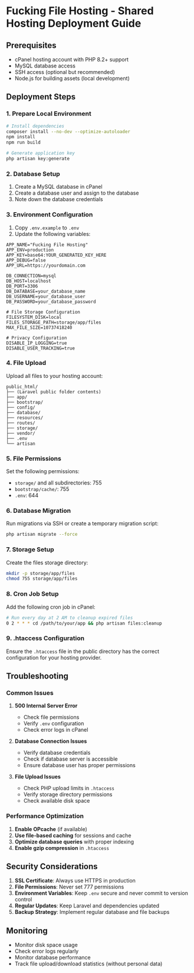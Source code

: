 # Fucking File Hosting - Shared Hosting Deployment Guide

## Prerequisites

- cPanel hosting account with PHP 8.2+ support
- MySQL database access
- SSH access (optional but recommended)
- Node.js for building assets (local development)

## Deployment Steps

### 1. Prepare Local Environment

```bash
# Install dependencies
composer install --no-dev --optimize-autoloader
npm install
npm run build

# Generate application key
php artisan key:generate
```

### 2. Database Setup

1. Create a MySQL database in cPanel
2. Create a database user and assign to the database
3. Note down the database credentials

### 3. Environment Configuration

1. Copy `.env.example` to `.env`
2. Update the following variables:

```env
APP_NAME="Fucking File Hosting"
APP_ENV=production
APP_KEY=base64:YOUR_GENERATED_KEY_HERE
APP_DEBUG=false
APP_URL=https://yourdomain.com

DB_CONNECTION=mysql
DB_HOST=localhost
DB_PORT=3306
DB_DATABASE=your_database_name
DB_USERNAME=your_database_user
DB_PASSWORD=your_database_password

# File Storage Configuration
FILESYSTEM_DISK=local
FILES_STORAGE_PATH=storage/app/files
MAX_FILE_SIZE=10737418240

# Privacy Configuration
DISABLE_IP_LOGGING=true
DISABLE_USER_TRACKING=true
```

### 4. File Upload

Upload all files to your hosting account:

```
public_html/
├── (Laravel public folder contents)
├── app/
├── bootstrap/
├── config/
├── database/
├── resources/
├── routes/
├── storage/
├── vendor/
├── .env
└── artisan
```

### 5. File Permissions

Set the following permissions:

- `storage/` and all subdirectories: 755
- `bootstrap/cache/`: 755
- `.env`: 644

### 6. Database Migration

Run migrations via SSH or create a temporary migration script:

```bash
php artisan migrate --force
```

### 7. Storage Setup

Create the files storage directory:

```bash
mkdir -p storage/app/files
chmod 755 storage/app/files
```

### 8. Cron Job Setup

Add the following cron job in cPanel:

```bash
# Run every day at 2 AM to cleanup expired files
0 2 * * * cd /path/to/your/app && php artisan files:cleanup
```

### 9. .htaccess Configuration

Ensure the `.htaccess` file in the public directory has the correct configuration for your hosting provider.

## Troubleshooting

### Common Issues

1. **500 Internal Server Error**
    - Check file permissions
    - Verify `.env` configuration
    - Check error logs in cPanel

2. **Database Connection Issues**
    - Verify database credentials
    - Check if database server is accessible
    - Ensure database user has proper permissions

3. **File Upload Issues**
    - Check PHP upload limits in `.htaccess`
    - Verify storage directory permissions
    - Check available disk space

### Performance Optimization

1. **Enable OPcache** (if available)
2. **Use file-based caching** for sessions and cache
3. **Optimize database queries** with proper indexing
4. **Enable gzip compression** in `.htaccess`

## Security Considerations

1. **SSL Certificate**: Always use HTTPS in production
2. **File Permissions**: Never set 777 permissions
3. **Environment Variables**: Keep `.env` secure and never commit to version control
4. **Regular Updates**: Keep Laravel and dependencies updated
5. **Backup Strategy**: Implement regular database and file backups

## Monitoring

- Monitor disk space usage
- Check error logs regularly
- Monitor database performance
- Track file upload/download statistics (without personal data)
